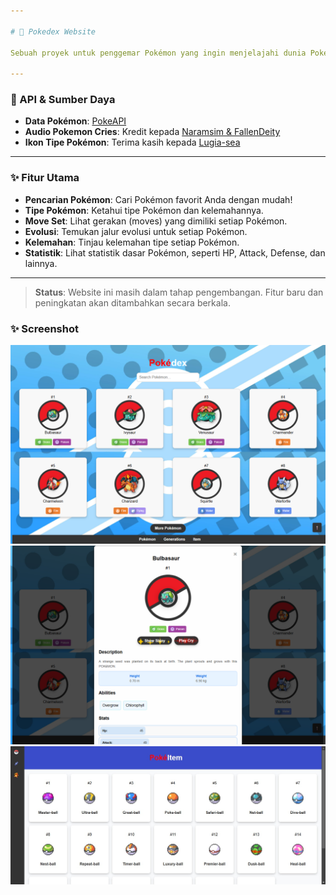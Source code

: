 ```yaml
---

# 🌟 Pokedex Website

Sebuah proyek untuk penggemar Pokémon yang ingin menjelajahi dunia Pokémon dengan mudah! Website Pokedex ini memanfaatkan data dari PokeAPI untuk menampilkan informasi lengkap tentang berbagai Pokémon, termasuk tipe, evolusi, kelemahan, dan banyak lagi.

---
```


### 🔗 API & Sumber Daya

- **Data Pokémon**: [PokeAPI](https://pokeapi.co/)
- **Audio Pokemon Cries**: Kredit kepada [Naramsim & FallenDeity](https://github.com/PokeAPI/cries)
- **Ikon Tipe Pokémon**: Terima kasih kepada [Lugia-sea](https://www.deviantart.com/lugia-sea/art/Pokemon-Type-Icons-Vector-869706864)

---

### ✨ Fitur Utama

- **Pencarian Pokémon**: Cari Pokémon favorit Anda dengan mudah!
- **Tipe Pokémon**: Ketahui tipe Pokémon dan kelemahannya.
- **Move Set**: Lihat gerakan (moves) yang dimiliki setiap Pokémon.
- **Evolusi**: Temukan jalur evolusi untuk setiap Pokémon.
- **Kelemahan**: Tinjau kelemahan tipe setiap Pokémon.
- **Statistik**: Lihat statistik dasar Pokémon, seperti HP, Attack, Defense, dan lainnya.

---

> **Status**: Website ini masih dalam tahap pengembangan. Fitur baru dan peningkatan akan ditambahkan secara berkala.


### ✨ Screenshot
<img src="./assets/img/screenshot/1.png">
<img src="./assets/img/screenshot/2.png">
<img src="./assets/img/screenshot/3.png">
